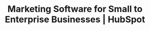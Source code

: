 ---
name: hubspot
host: hubspot.com
origin: https://hubspot.com
pathname: /products/marketing
search: ''
href: https://hubspot.com/products/marketing
title: Marketing Software for Small to Enterprise Businesses | HubSpot
ogTitle: Marketing Software for Small to Enterprise Businesses | HubSpot
twitterTitle: Marketing Software for Small to Enterprise Businesses | HubSpot
description: >-
  HubSpot's software has everything your marketing team needs, from startup to
  enterprise. Get blogging, social media, landing pages, email, and more.
ogDescription: >-
  HubSpot's software has everything your marketing team needs, from startup to
  enterprise. Get blogging, social media, landing pages, email, and more.
image: ''
ogImage: ''
twitterImage: ''
keywords: ''

---